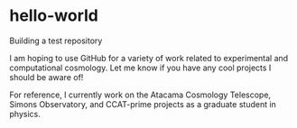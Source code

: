 # hello-world
Building a test repository

I am hoping to use GitHub for a variety of work related to experimental and computational cosmology. Let me know if you have any cool projects I should be aware of!

For reference, I currently work on the Atacama Cosmology Telescope, Simons Observatory, and CCAT-prime projects as a graduate student in physics.
